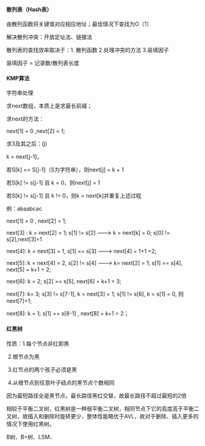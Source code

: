 #### 散列表（Hash表）

由散列函数将关键值对应相应地址；最佳情况下查找为O（1）

解决散列冲突：开放定址法、链接法

散列表的查找效率取决于：1. 散列函数 2.处理冲突的方法 3.装填因子

装填因子 = 记录数/散列表长度





#### KMP算法

字符串处理

求next数组，本质上是求最长前缀；

求next的方法：

next[1] = 0 ,next[2] = 1;

求3及其之后：(j)

k = next[j-1]，

若S[k] == S[j-1]（S为字符串），则next[j] = k + 1

若S[k] != s[j-1] 且 k = 0，则next[j] = 1

若S[k] != s[j-1] 且 k != 0，则k = next[k]并重复上述过程

例：abaabcac

next[1] = 0 , next[2] = 1;



next[3] : k = next[2] = 1; s[1] != s[2] --->  k = next[k] = 0; s[0] != s[2],next[3]=1



next[4]: k = next[3] = 1, s[1] == s[3] ---> next[4] = 1+1 =2;



next[5]: k = next[4] = 2, s[2] != s[4]  ---> k= next[2] = 1; s[1] == s[4], next[5] = k+1 = 2;



next[6]: k = 2; s[2] == s[5], next[6] = k+1 = 3;



next[7]: k= 3; s[3]  != s[7-1], k = next[3] = 1; s[1] != s[6], k = s[1] = 0, 则next[7]=1;



next[8]: k = 1; s[1] == s[8-1] , next[8] = k+1 = 2；





#### 红黑树

性质：1.每个节点非红即黑

​			2.根节点为黑

​			3.红节点的两个孩子必须是黑

​			4.从根节点到任意叶子结点的黑节点个数相同

因为最短路径全是黑节点，最长路径黑红交替，故最长路径不超过最短的2倍



相较于平衡二叉树，红黑树是一种弱平衡二叉树，相同节点下它的高度高于平衡二叉树，故插入和删除时旋转更少，整体性能略优于AVL，故对于删除、插入更多的情况下使用红黑树。





B树、B+树、LSM、